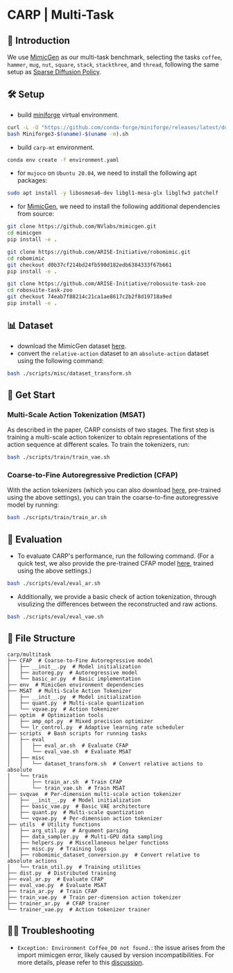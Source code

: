 # CARP | Multi-Task

## 🎏 Introduction

We use [MimicGen](https://mimicgen.github.io/) as our multi-task benchmark, selecting the tasks `coffee`, `hammer`, `mug`, `nut`, `square`, `stack`, `stackthree`, and `thread`, following the same setup as [Sparse Diffusion Policy](https://arxiv.org/pdf/2407.01531).

## 🛠️ Setup

* build [miniforge](https://github.com/conda-forge/miniforge#mambaforge) virtual environment.
```bash
curl -L -O "https://github.com/conda-forge/miniforge/releases/latest/download/Miniforge3-$(uname)-$(uname -m).sh"
bash Miniforge3-$(uname)-$(uname -m).sh
```
* build `carp-mt` environment.
```bash
conda env create -f environment.yaml
```
* for `mujoco` on `Ubuntu 20.04`, we need to install the following apt packages:
```bash
sudo apt install -y libosmesa6-dev libgl1-mesa-glx libglfw3 patchelf
```
* for [MimicGen](https://mimicgen.github.io/docs/introduction/installation.html), we need to install the following additional dependencies from source:
```bash
git clone https://github.com/NVlabs/mimicgen.git
cd mimicgen
pip install -e .
```
```bash
git clone https://github.com/ARISE-Initiative/robomimic.git
cd robomimic
git checkout d0b37cf214bd24fb590d182edb6384333f67b661
pip install -e .
```
```bash
git clone https://github.com/ARISE-Initiative/robosuite-task-zoo
cd robosuite-task-zoo
git checkout 74eab7f88214c21ca1ae8617c2b2f8d19718a9ed
pip install -e .
```

## 📊 Dataset

* download the MimicGen dataset [here](https://huggingface.co/datasets/amandlek/mimicgen_datasets/tree/main/core).
* convert the `relative-action` dataset to an `absolute-action` dataset using the following command:
```bash
bash ./scripts/misc/dataset_transform.sh
```

## 🚄 Get Start

### Multi-Scale Action Tokenization (MSAT)
As described in the paper, CARP consists of two stages. The first step is training a multi-scale action tokenizer to obtain representations of the action sequence at different scales.
To train the tokenizers, run:
```bash
bash ./scripts/train/train_vae.sh
```

### Coarse-to-Fine Autoregressive Prediction (CFAP)
With the action tokenizers (which you can also download [here](https://huggingface.co/zhefeigong/carp/resolve/main/multitask/vae_ckpt.zip?download=true), pre-trained using the above settings), you can train the coarse-to-fine autoregressive model by running:
```bash
bash ./scripts/train/train_ar.sh
```

## 🤖 Evaluation
* To evaluate CARP's performance, run the following command. (For a quick test, we also provide the pre-trained CFAP model [here](https://huggingface.co/zhefeigong/carp/resolve/main/multitask/ar_ckpt.zip?download=true), trained using the above settings.)
```bash
bash ./scripts/eval/eval_ar.sh
```

* Additionally, we provide a basic check of action tokenization, through visulizing the differences between the reconstructed and raw actions.
```bash
bash ./scripts/eval/eval_vae.sh
```


## 📃 File Structure

```
carp/multitask
├── CFAP  # Coarse-to-Fine Autoregressive model  
│   ├── __init__.py  # Model initialization  
│   ├── autoreg.py  # Autoregressive model  
│   └── basic_ar.py  # Basic implementation  
├── env  # MimicGen environment dependencies  
├── MSAT  # Multi-Scale Action Tokenizer  
│   ├── __init__.py  # Model initialization  
│   ├── quant.py  # Multi-scale quantization  
│   └── vqvae.py  # Action tokenizer  
├── optim  # Optimization tools  
│   ├── amp_opt.py  # Mixed precision optimizer  
│   └── lr_control.py  # Adaptive learning rate scheduler  
├── scripts  # Bash scripts for running tasks  
│   ├── eval  
│   │   ├── eval_ar.sh  # Evaluate CFAP  
│   │   └── eval_vae.sh  # Evaluate MSAT  
│   ├── misc  
│   │   └── dataset_transform.sh  # Convert relative actions to absolute  
│   └── train  
│       ├── train_ar.sh  # Train CFAP  
│       └── train_vae.sh  # Train MSAT  
├── svqvae  # Per-dimension multi-scale action tokenizer  
│   ├── __init__.py  # Model initialization  
│   ├── basic_vae.py  # Basic VAE architecture  
│   ├── quant.py  # Multi-scale quantization  
│   └── vqvae.py  # Per-dimension action tokenizer  
├── utils  # Utility functions  
│   ├── arg_util.py  # Argument parsing  
│   ├── data_sampler.py  # Multi-GPU data sampling  
│   ├── helpers.py  # Miscellaneous helper functions  
│   ├── misc.py  # Training logs  
│   ├── robomimic_dataset_conversion.py  # Convert relative to absolute actions  
│   └── train_util.py  # Training utilities  
├── dist.py  # Distributed training  
├── eval_ar.py  # Evaluate CFAP  
├── eval_vae.py  # Evaluate MSAT  
├── train_ar.py  # Train CFAP  
├── train_vae.py  # Train per-dimension action tokenizer  
├── trainer_ar.py  # CFAP trainer  
└── trainer_vae.py  # Action tokenizer trainer  
```


## 😵‍💫 Troubleshooting

* `Exception: Environment Coffee_D0 not found.`: the issue arises from the import mimicgen error, likely caused by version incompatibilities. For more details, please refer to this [discussion](https://github.com/NVlabs/mimicgen/issues/18).




